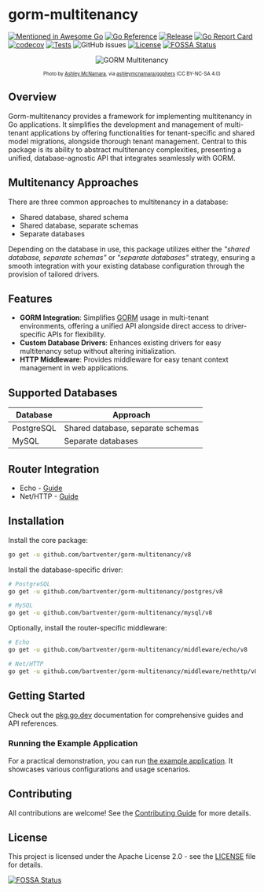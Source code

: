 # gorm-multitenancy

[![Mentioned in Awesome Go](https://awesome.re/mentioned-badge.svg)](https://github.com/avelino/awesome-go)
[![Go Reference](https://pkg.go.dev/badge/github.com/bartventer/gorm-multitenancy.svg)](https://pkg.go.dev/github.com/bartventer/gorm-multitenancy/v8)
[![Release](https://img.shields.io/github/release/bartventer/gorm-multitenancy.svg)](https://github.com/bartventer/gorm-multitenancy/releases/latest)
[![Go Report Card](https://goreportcard.com/badge/github.com/bartventer/gorm-multitenancy/v8)](https://goreportcard.com/report/github.com/bartventer/gorm-multitenancy/v8)
[![codecov](https://codecov.io/gh/bartventer/gorm-multitenancy/graph/badge.svg?token=6i0Pr1GFek)](https://codecov.io/gh/bartventer/gorm-multitenancy)
[![Tests](https://github.com/bartventer/gorm-multitenancy/actions/workflows/default.yml/badge.svg)](https://github.com/bartventer/gorm-multitenancy/actions/workflows/default.yml)
![GitHub issues](https://img.shields.io/github/issues/bartventer/gorm-multitenancy)
[![License](https://img.shields.io/github/license/bartventer/gorm-multitenancy.svg)](LICENSE)
[![FOSSA Status](https://app.fossa.com/api/projects/git%2Bgithub.com%2Fbartventer%2Fgorm-multitenancy.svg?type=shield&issueType=license)](https://app.fossa.com/projects/git%2Bgithub.com%2Fbartventer%2Fgorm-multitenancy?ref=badge_shield&issueType=license)

<p align="center">
  <img src="https://i.imgur.com/bOZB8St.png" title="GORM Multitenancy" alt="GORM Multitenancy">
</p>
<p align="center">
  <sub><small>Photo by <a href="https://github.com/ashleymcnamara">Ashley McNamara</a>, via <a href="https://github.com/ashleymcnamara/gophers">ashleymcnamara/gophers</a> (CC BY-NC-SA 4.0)</small></sub>
</p>

## Overview

Gorm-multitenancy provides a framework for implementing multitenancy in Go applications. It
simplifies the development and management of multi-tenant applications by offering functionalities
for tenant-specific and shared model migrations, alongside thorough tenant management. Central to
this package is its ability to abstract multitenancy complexities, presenting a unified,
database-agnostic API that integrates seamlessly with GORM.

## Multitenancy Approaches

There are three common approaches to multitenancy in a database:

- Shared database, shared schema
- Shared database, separate schemas
- Separate databases

Depending on the database in use, this package utilizes either the _"shared database, separate schemas"_ or _"separate databases"_ strategy, ensuring a smooth integration with your existing database configuration through the provision of tailored drivers.

## Features

- **GORM Integration**: Simplifies [GORM](https://gorm.io/) usage in multi-tenant environments, offering a unified API alongside direct access to driver-specific APIs for flexibility.
- **Custom Database Drivers**: Enhances existing drivers for easy multitenancy setup without altering initialization.
- **HTTP Middleware**: Provides middleware for easy tenant context management in web applications.

## Supported Databases

| Database | Approach |
|----------|----------|
| PostgreSQL | Shared database, separate schemas |
| MySQL | Separate databases |

## Router Integration

- Echo - [Guide](https://pkg.go.dev/github.com/bartventer/gorm-multitenancy/middleware/echo/v8)
- Net/HTTP - [Guide](https://pkg.go.dev/github.com/bartventer/gorm-multitenancy/middleware/nethttp/v8)

## Installation

Install the core package:

```bash
go get -u github.com/bartventer/gorm-multitenancy/v8
```

Install the database-specific driver:

```bash
# PostgreSQL
go get -u github.com/bartventer/gorm-multitenancy/postgres/v8

# MySQL
go get -u github.com/bartventer/gorm-multitenancy/mysql/v8
```

Optionally, install the router-specific middleware:

```bash
# Echo
go get -u github.com/bartventer/gorm-multitenancy/middleware/echo/v8

# Net/HTTP
go get -u github.com/bartventer/gorm-multitenancy/middleware/nethttp/v8
```

## Getting Started

Check out the [pkg.go.dev](https://pkg.go.dev/github.com/bartventer/gorm-multitenancy/v8) documentation for comprehensive guides and API references.

### Running the Example Application

For a practical demonstration, you can run [the example application](./examples/README.md). It showcases various configurations and usage scenarios.

## Contributing

All contributions are welcome! See the [Contributing Guide](CONTRIBUTING.md) for more details.

## License

This project is licensed under the Apache License 2.0 - see the [LICENSE](LICENSE) file for details.

[![FOSSA Status](https://app.fossa.com/api/projects/git%2Bgithub.com%2Fbartventer%2Fgorm-multitenancy.svg?type=large&issueType=license)](https://app.fossa.com/projects/git%2Bgithub.com%2Fbartventer%2Fgorm-multitenancy?ref=badge_large&issueType=license)
